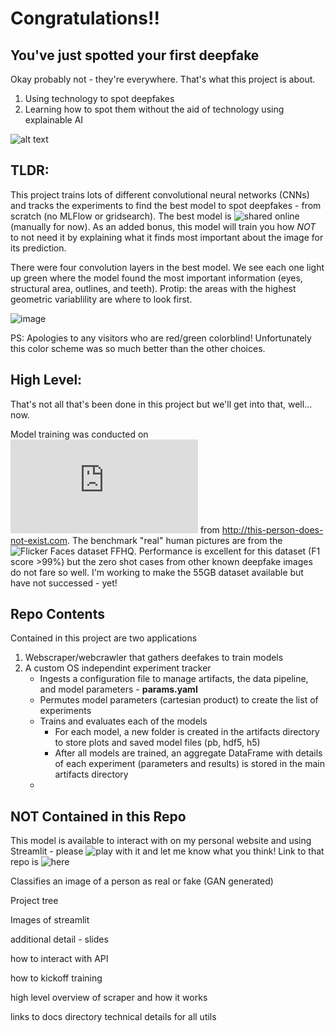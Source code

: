 # Congratulations!!
## You've just spotted your first deepfake
Okay probably not - they're everywhere. That's what this project is about. 
1. Using technology to spot deepfakes 
2. Learning how to spot them without the aid of technology using explainable AI



![alt text](https://i.insider.com/5c6d85ca2628986f7f3a5d02?width=1000)


## TLDR: 
This project trains lots of different convolutional neural networks (CNNs) and tracks the experiments to find the best model to spot deepfakes - from scratch (no MLFlow or gridsearch). The best model is ![shared online](https://donovinemerson.com/?p=273) (manually for now). As an added bonus, this model will train you how *NOT* to not need it by explaining what it finds most important about the image for its prediction. 

There were four convolution layers in the best model. We see each one light up green where the model found the most important information (eyes, structural area, outlines, and teeth). Protip: the areas with the highest geometric variablility are where to look first.

![image](https://user-images.githubusercontent.com/87036676/216816048-caa696c7-1128-4d86-8a95-82f0bc1d2a01.png)

PS: Apologies to any visitors who are red/green colorblind! Unfortunately this color scheme was so much better than the other choices. 


## High Level:
That's not all that's been done in this project but we'll get into that, well... now.

Model training was conducted on ![StyleGAN generated images](https://arxiv.org/pdf/1812.04948.pdf) from http://this-person-does-not-exist.com. The benchmark "real" human pictures are from the ![Flicker Faces dataset FFHQ](https://github.com/NVlabs/ffhq-dataset). 
Performance is excellent for this dataset (F1 score >99%) but the zero shot cases from other known deepfake images do not fare so well. I'm working to make the 55GB dataset available but have not successed - yet!

## Repo Contents
Contained in this project are two applications 
1. Webscraper/webcrawler that gathers deefakes to train models
2. A custom OS independint experiment tracker
    - Ingests a configuration file to manage artifacts, the data pipeline, and model parameters - **params.yaml**
    - Permutes model parameters (cartesian product) to create the list of experiments
    - Trains and evaluates each of the models
        -  For each model, a new folder is created in the artifacts directory to store plots and saved model files (pb, hdf5, h5)
        -  After all models are trained, an aggregate DataFrame with details of each experiment (parameters and results) is stored in the main artifacts directory
    - 

## NOT Contained in this Repo
This model is available to interact with on my personal website and using Streamlit - please ![play with it](https://donovinemerson.com/?p=273) and let me know what you think! Link to that repo is ![here](https://github.com/doemerson123/fake-detector-api)



Classifies an image of a person as real or fake (GAN generated)

Project tree 

Images of streamlit 

additional detail - slides

how to interact with API



how to kickoff training

high level overview of scraper and how it works

links to docs directory technical details for all utils

